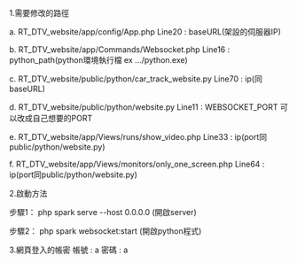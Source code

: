 1.需要修改的路徑

a. RT_DTV_website/app/config/App.php
Line20 : baseURL(架設的伺服器IP)

b. RT_DTV_website/app/Commands/Websocket.php
Line16 : python_path(python環境執行檔 ex .../python.exe)

c. RT_DTV_website/public/python/car_track_website.py
Line70 : ip(同baseURL)

d. RT_DTV_website/public/python/website.py
Line11 : WEBSOCKET_PORT 可以改成自己想要的PORT

e. RT_DTV_website/app/Views/runs/show_video.php
Line33 : ip(port同public/python/website.py)

f. RT_DTV_website/app/Views/monitors/only_one_screen.php
Line64 : ip(port同public/python/website.py)




2.啟動方法

步驟1： php spark serve --host 0.0.0.0 (開啟server) 

步驟2： php spark websocket:start (開啟python程式)

3.網頁登入的帳密
帳號 : a
密碼 : a
